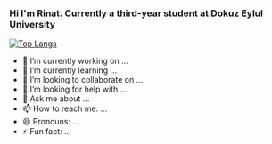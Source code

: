 ### Hi I'm Rinat. Currently a third-year student at Dokuz Eylul University

[![Top Langs](https://github-readme-stats.vercel.app/api/top-langs/?username=Rinat-Zhulfayev&layout=compact&theme=tokyonight)](https://github.com/anuraghazra/github-readme-stats)

- 🔭 I’m currently working on ...
- 🌱 I’m currently learning ...
- 👯 I’m looking to collaborate on ...
- 🤔 I’m looking for help with ...
- 💬 Ask me about ...
- 📫 How to reach me: ...
- 😄 Pronouns: ...
- ⚡ Fun fact: ...

